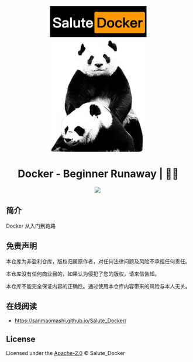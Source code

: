 <div align="center">
  <a href="https://github.com/sanmaomashi/Salute_Docker">
    <img src="https://raw.githubusercontent.com/sanmaomashi/Salute_Docker/main/img/1.jpg" height="400">
  </a>
  <h1>Docker - Beginner Runaway | 🚴‍♂️</h1>
  <img src="https://img.shields.io/github/repo-size/sanmaomashi/Salute_Docker.svg?label=Repo%20size&style=flat-square" height="20">
  <img src="https://img.shields.io/badge/License-Apache%202.0-purple" data-origin="https://img.shields.io/badge/License-Apache%202.0-blue" alt="">
</div>



## 简介

Docker 从入门到跑路



## 免责声明

本仓库为非盈利仓库，版权归属原作者，对任何法律问题及风险不承担任何责任。

本仓库没有任何商业目的，如果认为侵犯了您的版权，请来信告知。

本仓库不能完全保证内容的正确性。通过使用本仓库内容带来的风险与本人无关。



## 在线阅读

- https://sanmaomashi.github.io/Salute_Docker/



## License

Licensed under the [Apache-2.0](http://choosealicense.com/licenses/apache/) © Salute_Docker

